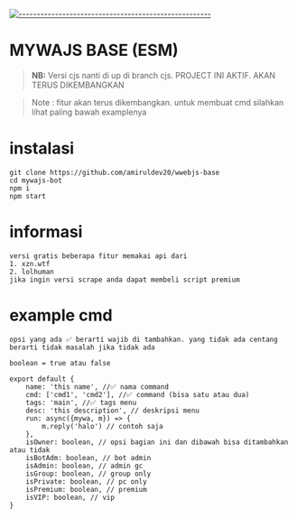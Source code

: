[![-----------------------------------------------------](https://raw.githubusercontent.com/andreasbm/readme/master/assets/lines/colored.png)](#table-of-contents)

# MYWAJS BASE (ESM)

> **NB:** Versi cjs nanti di up di branch cjs. PROJECT INI AKTIF. AKAN TERUS DIKEMBANGKAN

> Note : fitur akan terus dikembangkan. untuk membuat cmd silahkan lihat paling bawah examplenya

# instalasi
```
git clone https://github.com/amiruldev20/wwebjs-base
cd mywajs-bot
npm i
npm start
```

# informasi
```
versi gratis beberapa fitur memakai api dari
1. xzn.wtf
2. lolhuman
jika ingin versi scrape anda dapat membeli script premium
```

# example cmd
```
opsi yang ada ✅ berarti wajib di tambahkan. yang tidak ada centang berarti tidak masalah jika tidak ada

boolean = true atau false

export default {
    name: 'this name', //✅ nama command
    cmd: ['cmd1', 'cmd2'], //✅ command (bisa satu atau dua)
    tags: 'main', //✅ tags menu
    desc: 'this description', // deskripsi menu
    run: async({mywa, m}) => {
        m.reply('halo') // contoh saja
    },
    isOwner: boolean, // opsi bagian ini dan dibawah bisa ditambahkan atau tidak
    isBotAdm: boolean, // bot admin
    isAdmin: boolean, // admin gc
    isGroup: boolean, // group only
    isPrivate: boolean, // pc only
    isPremium: boolean, // premium
    isVIP: boolean, // vip
}
```
